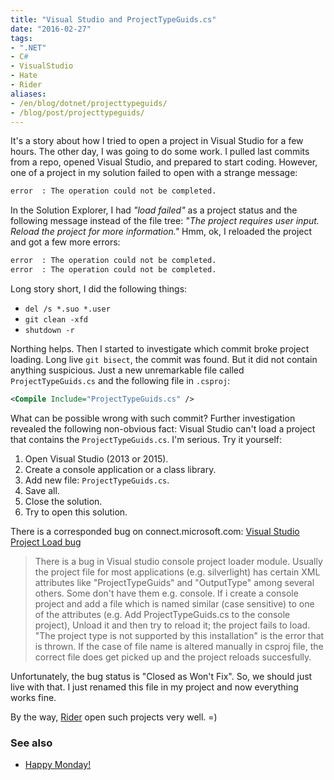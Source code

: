 ```yaml
---
title: "Visual Studio and ProjectTypeGuids.cs"
date: "2016-02-27"
tags:
- ".NET"
- C#
- VisualStudio
- Hate
- Rider
aliases:
- /en/blog/dotnet/projecttypeguids/
- /blog/post/projecttypeguids/
---
```


It's a story about how I tried to open a project in Visual Studio for a few hours. The other day, I was going to do some work. I pulled last commits from a repo, opened Visual Studio, and prepared to start coding. However, one of a project in my solution failed to open with a strange message:

```txt
error  : The operation could not be completed.
```

In the Solution Explorer, I had *"load failed"* as a project status and the following message instead of the file tree: *"The project requires user input. Reload the project for more information."* Hmm, ok, I reloaded the project and got a few more errors:

```txt
error  : The operation could not be completed.
error  : The operation could not be completed.
```
<!--more-->

Long story short, I did the following things:

* `del /s *.suo *.user`
* `git clean -xfd`
* `shutdown -r`

Northing helps. Then I started to investigate which commit broke project loading. Long live `git bisect`, the commit was found. But it did not contain anything suspicious. Just a new unremarkable file called `ProjectTypeGuids.cs` and the following file in `.csproj`:

```xml
<Compile Include="ProjectTypeGuids.cs" />
```

What can be possible wrong with such commit? Further investigation revealed the following non-obvious fact: Visual Studio can't load a project that contains the `ProjectTypeGuids.cs`. I'm serious. Try it yourself:

1. Open Visual Studio (2013 or 2015).
2. Create a console application or a class library.
3. Add new file: `ProjectTypeGuids.cs`.
4. Save all.
5. Close the solution.
6. Try to open this solution.

There is a corresponded bug on connect.microsoft.com: [Visual Studio Project Load bug](http://connect.microsoft.com/VisualStudio/feedbackdetail/view/763638/visual-studio-project-load-bug)

> There is a bug in Visual studio console project loader module.
> Usually the project file for most applications (e.g. silverlight) has certain XML attributes like "ProjectTypeGuids" and "OutputType" among several others. Some don't have them e.g. console.
> If i create a console project and add a file which is named similar (case sensitive) to one of the attributes (e.g. Add ProjectTypeGuids.cs to the console project), Unload it and then try to reload it; the project fails to load.
> "The project type is not supported by this installation" is the error that is thrown.
> If the case of file name is altered manually in csproj file, the correct file does get picked up and the project reloads succesfully.

Unfortunately, the bug status is "Closed as Won't Fix". So, we should just live with that. I just renamed this file in my project and now everything works fine.

By the way, [Rider](https://blog.jetbrains.com/dotnet/2016/01/13/project-rider-a-csharp-ide/) open such projects very well. =)

### See also

* [Happy Monday!](/en/blog/dotnet/happy-monday/)